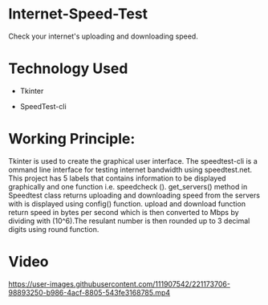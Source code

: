 # Internet-Speed-Test
Check your internet's uploading and downloading speed.

# Technology Used

* Tkinter

* SpeedTest-cli

# Working Principle:

Tkinter is used to create the graphical user interface. The speedtest-cli is a ommand line interface for testing internet bandwidth using speedtest.net. This project has 5 labels that contains information to be displayed graphically and one function i.e. speedcheck (). get_servers() method in Speedtest class returns uploading and downloading speed from the servers with is displayed using config() function. upload and download function return speed in bytes per second which is then converted to Mbps by dividing with (10^6).The resulant number is then rounded up to 3 decimal digits using round function.

# Video

https://user-images.githubusercontent.com/111907542/221173706-98893250-b986-4acf-8805-543fe3168785.mp4




